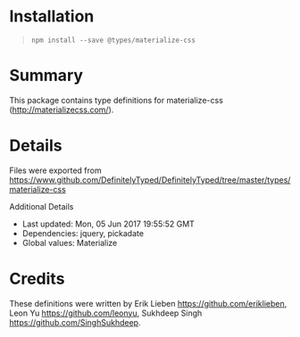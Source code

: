 # Installation
> `npm install --save @types/materialize-css`

# Summary
This package contains type definitions for materialize-css (http://materializecss.com/).

# Details
Files were exported from https://www.github.com/DefinitelyTyped/DefinitelyTyped/tree/master/types/materialize-css

Additional Details
 * Last updated: Mon, 05 Jun 2017 19:55:52 GMT
 * Dependencies: jquery, pickadate
 * Global values: Materialize

# Credits
These definitions were written by Erik Lieben <https://github.com/eriklieben>, Leon Yu <https://github.com/leonyu>, Sukhdeep Singh <https://github.com/SinghSukhdeep>.
